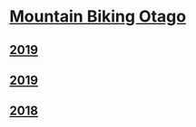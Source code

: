 # [Mountain Biking Otago](http://www.mountainbikingotago.co.nz/)
## [2019](./2020/)
## [2019](./2019/)
## [2018](./2018/)